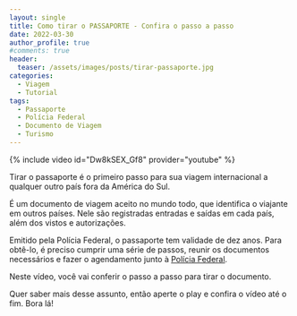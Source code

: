 ```yaml
---
layout: single
title: Como tirar o PASSAPORTE - Confira o passo a passo
date: 2022-03-30
author_profile: true
#comments: true
header:
  teaser: /assets/images/posts/tirar-passaporte.jpg
categories:
  - Viagem
  - Tutorial
tags:
  - Passaporte
  - Polícia Federal
  - Documento de Viagem
  - Turismo
---
```


{% include video id="Dw8kSEX_Gf8" provider="youtube" %}

Tirar o passaporte é o primeiro passo para sua viagem internacional a qualquer outro país fora da América do Sul. 

É um documento de viagem aceito no mundo todo, que identifica o viajante em outros países. Nele são registradas entradas e saídas em cada país, além dos vistos e autorizações. 

Emitido pela Polícia Federal, o passaporte tem validade de dez anos. Para obtê-lo, é preciso cumprir uma série de passos, reunir os documentos necessários e fazer o agendamento junto à [Polícia Federal]( https://www.gov.br/pt-br/servicos/obter-passaporte-comum-para-brasileiro ).

Neste vídeo, você vai conferir o passo a passo para tirar o documento.  

Quer saber mais desse assunto, então aperte o play e confira o vídeo até o fim. Bora lá!